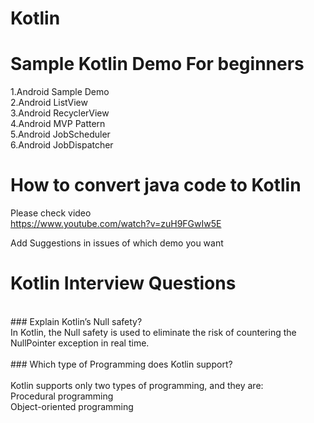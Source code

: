 # Kotlin
# Sample Kotlin Demo For beginners<br>
1.Android Sample Demo <br>
2.Android ListView<br>
3.Android RecyclerView<br>
4.Android MVP Pattern<br>
5.Android JobScheduler <br>
6.Android JobDispatcher
# How to convert java code to Kotlin 
Please check video <br>
https://www.youtube.com/watch?v=zuH9FGwIw5E

Add Suggestions in issues of which demo you want 


# Kotlin Interview Questions  <br>
 <br>
### Explain Kotlin’s Null safety? <br>
In Kotlin, the Null safety is used to eliminate the risk of countering the NullPointer exception in real time. <br>
 <br>
### Which type of Programming does Kotlin support? <br>
 <br>
Kotlin supports only two types of programming, and they are: <br>
Procedural programming <br>
Object-oriented programming <br>
